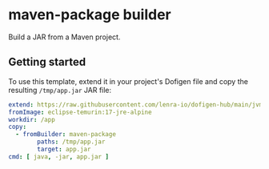 # maven-package builder

Build a JAR from a Maven project.

## Getting started

To use this template, extend it in your project's Dofigen file and copy the resulting `/tmp/app.jar` JAR file:

```yml
extend: https://raw.githubusercontent.com/lenra-io/dofigen-hub/main/jvm/maven-package.builder.yml
fromImage: eclipse-temurin:17-jre-alpine
workdir: /app
copy:
  - fromBuilder: maven-package
		paths: /tmp/app.jar
		target: app.jar
cmd: [ java, -jar, app.jar ]
```